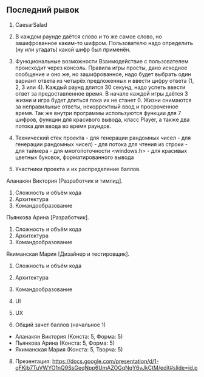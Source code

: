 ## Последний рывок

1. CaesarSalad
2. В каждом раунде даётся слово и то же самое слово, но зашифрованное каким-то шифром. Пользователю надо определить (ну или угадать) какой шифр был применён.
3. Функциональные возможности
  Взаимодействие с пользователем происходит через консоль.
  Правила игры просты, дано исходное сообщение и оно же, но зашифрованное, надо будет выбрать один вариант ответа из четырёх предложенных и ввести цифру ответа (1, 2, 3 или 4). Каждый раунд длится 30 секунд, надо успеть ввести ответ за предоставленное время. В начале каждой игры даётся 3 жизни и игра будет длиться пока их не станет 0. Жизни снимаются за неправильные ответы, некорректный ввод и просроченное время. 
  Так же внутри программы используются функции для 7 шифров, функции для красивого вывода, класс Player, а также два потока для ввода во время раундов.
5. Технический стек проекта
    <cstdlib> - для генерации рандомных чисел
    <ctime> - для генерации рандомных чисел)
    <sstream> - для потока для чтения из строки
    <chrono> - для таймера
    <thread> - для многопоточности
    <windows.h> - для красивых цветных буковок, форматированного вывода

6. Участники проекта и их распределение баллов.

Аланакян Виктория [Разработчик и тимлид]. 
 1. Сложность и объём кода
 2. Архитектура
 3. Командообразование

 Пьянкова Арина [Разработчик]. 
 1. Сложность и объём кода
 2. Архитектура
 3. Командообразование

 Якиманская Мария [Дизайнер и тестировщик]. 
 1. Сложность и объём кода
 2. Архитектура
 3. Командообразование
 4. UI
 5. UX

7. Общий зачет баллов (начальное 1)
- Аланакян Виктория (Конста: 5, Форма: 5)
- Пьянкова Арина (Конста: 5, Форма: 5)
- Якиманская Мария (Конста: 5, Творча: 5)
8. Презентация: https://docs.google.com/presentation/d/1-qFKjb7TuVWYO1nQ9SsGeqNpp6UmAZOGqNqY6vJkCtM/edit#slide=id.p
